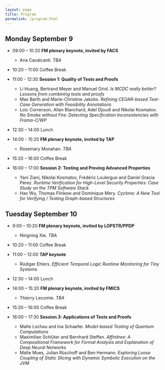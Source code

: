 ```yaml
---
layout: page
title: Program
permalink: /program.html
---
```


## Monday September 9

- 09:00 – 10:20 **FM plenary keynote, invited by FACS**
    - Ana Cavalcanti. *TBA* 

- 10:20 – 11:00 Coffee Break 

- 11:00 - 12:30 **Session 1: Quality of Tests and Proofs**

    - Li Huang, Bertrand Meyer and Manuel Oriol. *Is MCDC really better? Lessons from combining tests and proofs*
    - Max Barth and Marie-Christine Jakobs. *Refining CEGAR-based Test-Case Generation with Feasibility Annotations*
    - Loïc Correnson, Allan Blanchard, Adel Djoudi and Nikolai Kosmatov. *No Smoke without Fire: Detecting Specification Inconsistencies with Frama-C/WP*

- 12:30 – 14:00 Lunch

- 14:00 - 15:20 **FM plenary keynote, invited by TAP**
    - Rosemary Monahan. *TBA*

- 15:20 – 16:00 Coffee Break

- 16:00 – 17:00 **Session 2: Testing and Proving Advanced Properties**

    - Yani Ziani, Nikolai Kosmatov, Frédéric Loulergue and Daniel Gracia Pérez. *Runtime Verification for High-Level Security Properties: Case Study on the TPM Software Stack*
    - Hao Wu, Thomas Flinkow and Dominique Mery. *Cyclone: A New Tool for Verifying / Testing Graph-based Structures*

## Tuesday September 10

- 9:00 – 10:20 **FM plenary keynote, invited by LOPSTR/PPDP**
    - Ningning Xie. *TBA*

- 10:20 – 11:00 Coffee Break

- 11:00 – 12:00 **TAP keynote** 
    - Rüdiger Ehlers. *Efficient Temporal Logic Runtime Monitoring for Tiny Systems*

- 12:30 – 14:00 Lunch

- 14:00 – 15:20 **FM plenary keynote, invited by FMICS**
    - Thierry Lecomte. *TBA*

- 15:20 – 16:00 Coffee Break

- 16:00 – 17:30 **Session 3: Applications of Tests and Proofs**

    - Malte Lochau and Ina Schaefer. *Model-based Testing of Quantum Computations*
    - Maximilian Schlüter and Bernhard Steffen. *Affinitree: A Compositional Framework for Formal Analysis and Explanation of Deep Neural Networks*
    - Malte Mues, Julian Rüschoff and Ben Hermann. *Exploring Loose Coupling of Static Slicing with Dynamic Symbolic Execution on the JVM*
